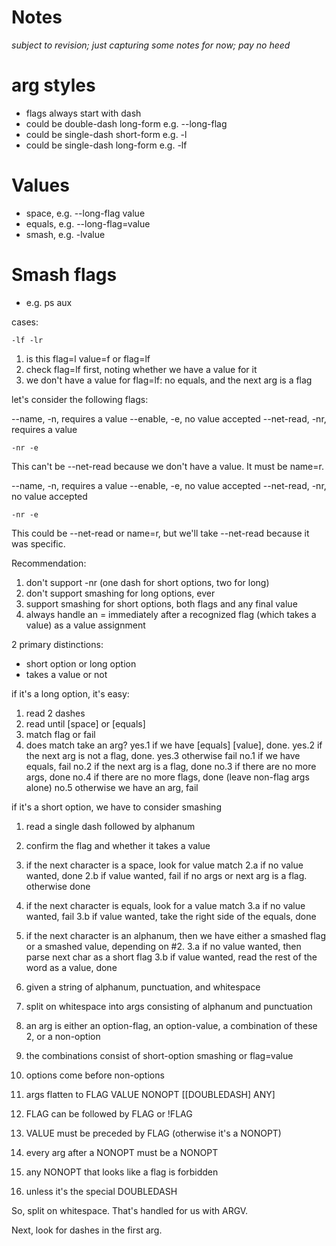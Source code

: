 # Notes

*subject to revision; just capturing some notes for now; pay no heed*

# arg styles

* flags always start with dash
* could be double-dash long-form e.g. --long-flag
* could be single-dash short-form e.g. -l
* could be single-dash long-form e.g. -lf

# Values

* space, e.g. --long-flag value
* equals, e.g. --long-flag=value
* smash, e.g. -lvalue

# Smash flags

* e.g. ps aux


cases:

`-lf -lr`

1. is this flag=l value=f or flag=lf
2. check flag=lf first, noting whether we have a value for it
3. we don't have a value for flag=lf: no equals, and the next arg is a flag


let's consider the following flags:

--name,      -n, requires a value
--enable,    -e, no value accepted
--net-read, -nr, requires a value

`-nr -e`

This can't be --net-read because we don't have a value.  It must be name=r.

--name,      -n, requires a value
--enable,    -e, no value accepted
--net-read, -nr, no value accepted

`-nr -e`

This could be --net-read or name=r, but we'll take --net-read because it was
specific.

Recommendation:

1. don't support -nr (one dash for short options, two for long)
2. don't support smashing for long options, ever
3. support smashing for short options, both flags and any final value
4. always handle an = immediately after a recognized flag (which takes a value) as a value assignment


2 primary distinctions:

* short option or long option
* takes a value or not

if it's a long option, it's easy:
1. read 2 dashes
2. read until [space] or [equals]
3. match flag or fail
4. does match take an arg?
 yes.1 if we have [equals] [value], done.
 yes.2 if the next arg is not a flag, done.
 yes.3 otherwise fail
 no.1 if we have equals, fail
 no.2 if the next arg is a flag, done
 no.3 if there are no more args, done
 no.4 if there are no more flags, done (leave non-flag args alone)
 no.5 otherwise we have an arg, fail


if it's a short option, we have to consider smashing
1. read a single dash followed by alphanum
2. confirm the flag and whether it takes a value
3. if the next character is a space, look for value match
 2.a if no value wanted, done
 2.b if value wanted, fail if no args or next arg is a flag. otherwise done
3. if the next character is equals, look for a value match
 3.a if no value wanted, fail
 3.b if value wanted, take the right side of the equals, done
4. if the next character is an alphanum, then we have either a smashed flag or a smashed value, depending on #2.
 3.a if no value wanted, then parse next char as a short flag
 3.b if value wanted, read the rest of the word as a value, done


1. given a string of alphanum, punctuation, and whitespace
2. split on whitespace into args consisting of alphanum and punctuation
3. an arg is either an option-flag, an option-value,
   a combination of these 2, or a non-option
4. the combinations consist of short-option smashing or flag=value
5. options come before non-options
6. args flatten to FLAG VALUE NONOPT [[DOUBLEDASH] ANY]
7. FLAG can be followed by FLAG or !FLAG
8. VALUE must be preceded by FLAG (otherwise it's a NONOPT)
9. every arg after a NONOPT must be a NONOPT
10. any NONOPT that looks like a flag is forbidden
11. unless it's the special DOUBLEDASH


So, split on whitespace.  That's handled for us with ARGV.

Next, look for dashes in the first arg.
